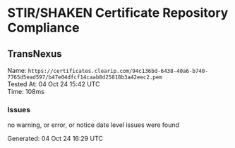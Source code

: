 # STIR/SHAKEN Certificate Repository Compliance

## TransNexus

Name: `https://certificates.clearip.com/94c136bd-6438-40a6-b740-7765d5ead597/b47e04dfcf14caab8d25818b3a42eec2.pem`\
Tested At: 04 Oct 24 15:42 UTC\
Time: 108ms

### Issues

no warning, or error, or notice date level issues were found

Generated: 04 Oct 24 16:29 UTC